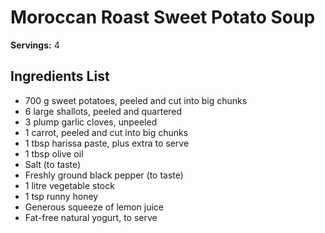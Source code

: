 # Moroccan Roast Sweet Potato Soup

**Servings:** 4

## Ingredients List

- 700 g sweet potatoes, peeled and cut into big chunks
- 6 large shallots, peeled and quartered
- 3 plump garlic cloves, unpeeled
- 1 carrot, peeled and cut into big chunks
- 1 tbsp harissa paste, plus extra to serve
- 1 tbsp olive oil
- Salt (to taste)
- Freshly ground black pepper (to taste)
- 1 litre vegetable stock
- 1 tsp runny honey
- Generous squeeze of lemon juice
- Fat-free natural yogurt, to serve